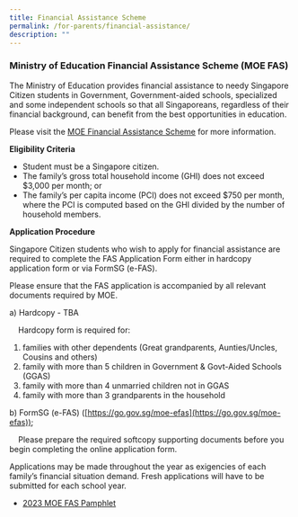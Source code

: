```yaml
---
title: Financial Assistance Scheme
permalink: /for-parents/financial-assistance/
description: ""
---
```

### Ministry of Education Financial Assistance Scheme (MOE FAS)

The Ministry of Education provides financial assistance to needy Singapore Citizen students in Government, Government-aided schools, specialized and some independent schools so that all Singaporeans, regardless of their financial background, can benefit from the best opportunities in education.

Please visit the [MOE Financial Assistance Scheme](https://www.moe.gov.sg/financial-matters/financial-assistance) for more information.

**Eligibility Criteria**

*   Student must be a Singapore citizen.
*  The family’s gross total household income (GHI) does not exceed $3,000 per month; or
*  The family’s per capita income (PCI) does not exceed $750 per month, where the PCI is computed based on the GHI divided by the number of household members.

**Application Procedure**

Singapore Citizen students who wish to apply for financial assistance are required to complete the FAS Application Form either in hardcopy application form or via FormSG (e-FAS).

Please ensure that the FAS application is accompanied by all relevant documents required by MOE.

a) Hardcopy - TBA

    Hardcopy form is required for:

1.  families with other dependents (Great grandparents, Aunties/Uncles, Cousins and others)
2.  family with more than 5 children in Government & Govt-Aided Schools (GGAS)
3.  family with more than 4 unmarried children not in GGAS
4.  family with more than 3 grandparents in the household

b) FormSG (e-FAS) ([https://go.gov.sg/moe-efas](https://go.gov.sg/moe-efas));

    Please prepare the required softcopy supporting documents before you begin completing the online application form. 

Applications may be made throughout the year as exigencies of each family’s financial situation demand. Fresh applications will have to be submitted for each school year.

*   [2023 MOE FAS Pamphlet](/files/moe%20fas%20pamphlet%202023.pdf)